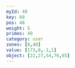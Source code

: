 ```yaml
---
myId: 40
key: 60
pos: 48
weight: 5
primes: 40
category: user
zones: [8,40]
value: [173,0,-1,1]
object: [22,27,54,76,85]
---
```

